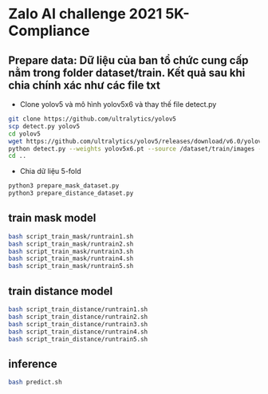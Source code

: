 # Zalo AI challenge 2021 5K-Compliance

## Prepare data: Dữ liệu của ban tổ chức cung cấp nằm trong folder dataset/train. Kết quả sau khi chia chính xác như các file txt
- Clone yolov5 và mô hình yolov5x6 và thay thế file detect.py
```bash
git clone https://github.com/ultralytics/yolov5
scp detect.py yolov5
cd yolov5
wget https://github.com/ultralytics/yolov5/releases/download/v6.0/yolov5x6.pt
python detect.py --weights yolov5x6.pt --source /dataset/train/images --img 1536 --conf-thres 0.1 --iou-thres 0.7 --nosave --classes 0 --augment
cd ..
```
- Chia dữ liệu 5-fold
```bash
python3 prepare_mask_dataset.py
python3 prepare_distance_dataset.py
```


## train mask model
```bash
bash script_train_mask/runtrain1.sh
bash script_train_mask/runtrain2.sh
bash script_train_mask/runtrain3.sh
bash script_train_mask/runtrain4.sh
bash script_train_mask/runtrain5.sh
```
## train distance model
```bash
bash script_train_distance/runtrain1.sh
bash script_train_distance/runtrain2.sh
bash script_train_distance/runtrain3.sh
bash script_train_distance/runtrain4.sh
bash script_train_distance/runtrain5.sh
```


## inference
```bash
bash predict.sh
```
